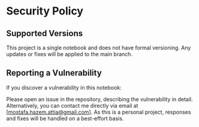# Security Policy

## Supported Versions

This project is a single notebook and does not have formal versioning. Any updates or fixes will be applied to the main branch.



## Reporting a Vulnerability

If you discover a vulnerability in this notebook:

Please open an issue in the repository, describing the vulnerability in detail.
Alternatively, you can contact me directly via email at [mostafa.hazem.attia@gmail.com].
As this is a personal project, responses and fixes will be handled on a best-effort basis.


